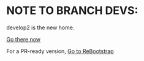 
# NOTE TO BRANCH DEVS:

develop2 is the new home.

[Go there now](https://github.com/BenCuan/MVRT_Site/tree/develop2)

For a PR-ready version, [Go to ReBootstrap](https://github.com/BenCuan/MVRT_Site/tree/ReBootstrap)


